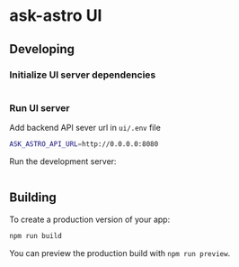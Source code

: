 # ask-astro UI

## Developing

### Initialize UI server dependencies

```{include} ../task_help_text/ui_init.md
```

### Run UI server

Add backend API sever url in `ui/.env` file

```bash
ASK_ASTRO_API_URL=http://0.0.0.0:8080
```

Run the development server:

```{include} ../task_help_text/ui_run.md
```

## Building

To create a production version of your app:

```bash
npm run build
```

You can preview the production build with `npm run preview`.
